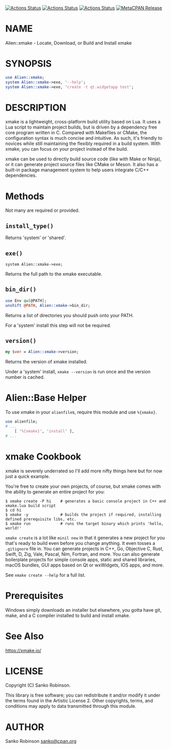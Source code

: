 [![Actions Status](https://github.com/sanko/Alien-xmake/actions/workflows/linux.yml/badge.svg)](https://github.com/sanko/Alien-xmake/actions) [![Actions Status](https://github.com/sanko/Alien-xmake/actions/workflows/windows.yml/badge.svg)](https://github.com/sanko/Alien-xmake/actions) [![Actions Status](https://github.com/sanko/Alien-xmake/actions/workflows/macos.yml/badge.svg)](https://github.com/sanko/Alien-xmake/actions) [![MetaCPAN Release](https://badge.fury.io/pl/Alien-xmake.svg)](https://metacpan.org/release/Alien-xmake)
# NAME

Alien::xmake - Locate, Download, or Build and Install xmake

# SYNOPSIS

```perl
use Alien::xmake;
system Alien::xmake->exe, '--help';
system Alien::xmake->exe, 'create -t qt.widgetapp test';
```

# DESCRIPTION

xmake is a lightweight, cross-platform build utility based on Lua. It uses a
Lua script to maintain project builds, but is driven by a dependency free core
program written in C. Compared with Makefiles or CMake, the configuration
syntax is much concise and intuitive. As such, it's friendly to novices while
still maintaining the flexibly required in a build system. With xmake, you can
focus on your project instead of the build.

xmake can be used to directly build source code (like with Make or Ninja), or
it can generate project source files like CMake or Meson. It also has a
built-in package management system to help users integrate C/C++ dependencies.

# Methods

Not many are required or provided.

## `install_type()`

Returns 'system' or 'shared'.

## `exe()`

```
system Alien::xmake->exe;
```

Returns the full path to the xmake executable.

## `bin_dir()`

```perl
use Env qw[@PATH];
unshift @PATH, Alien::xmake->bin_dir;
```

Returns a list of directories you should push onto your PATH.

For a 'system' install this step will not be required.

## `version()`

```perl
my $ver = Alien::xmake->version;
```

Returns the version of xmake installed.

Under a 'system' install, `xmake --version` is run once and the version number
is cached.

# Alien::Base Helper

To use xmake in your `alienfile`s, require this module and use `%{xmake}`.

```perl
use alienfile;
# ...
    [ '%{xmake}', 'install' ],
# ...
```

# xmake Cookbook

xmake is severely underrated so I'll add more nifty things here but for now
just a quick example.

You're free to create your own projects, of course, but xmake comes with the
ability to generate an entire project for you:

```
$ xmake create -P hi    # generates a basic console project in C++ and xmake.lua build script
$ cd hi
$ xmake -y              # builds the project if required, installing defined prerequisite libs, etc.
$ xmake run             # runs the target binary which prints 'hello, world!'
```

`xmake create` is a lot like `minil new` in that it generates a new project
for you that's ready to build even before you change anything. It even tosses a
`.gitignore` file in. You can generate projects in C++, Go, Objective C, Rust,
Swift, D, Zig, Vale, Pascal, Nim, Fortran, and more. You can also generate
boilerplate projects for simple console apps, static and shared libraries,
macOS bundles, GUI apps based on Qt or wxWidgets, IOS apps, and more.

See `xmake create --help` for a full list.

# Prerequisites

Windows simply downloads an installer but elsewhere, you gotta have git, make,
and a C compiler installed to build and install xmake.

# See Also

https://xmake.io/

# LICENSE

Copyright (C) Sanko Robinson.

This library is free software; you can redistribute it and/or modify it under
the terms found in the Artistic License 2. Other copyrights, terms, and
conditions may apply to data transmitted through this module.

# AUTHOR

Sanko Robinson <sanko@cpan.org>
